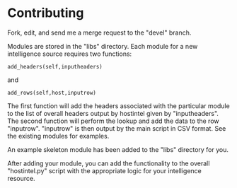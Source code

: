 # Contributing

Fork, edit, and send me a merge request to the "devel" branch.

Modules are stored in the "libs" directory.  Each module for a new intelligence source
requires two functions:

```
add_headers(self,inputheaders)
```

and

```
add_rows(self,host,inputrow)
```

The first function will add the headers associated with the particular
module to the list of overall headers output by hostintel given by
"inputheaders".  The second function will perform the lookup and add
the data to the row "inputrow".  "inputrow" is then output by the main
script in CSV format. See the existing modules for examples.

An example skeleton module has been added to the "libs" directory for you.

After adding your module, you can add the functionality to the overall "hostintel.py"
script with the appropriate logic for your intelligence resource.